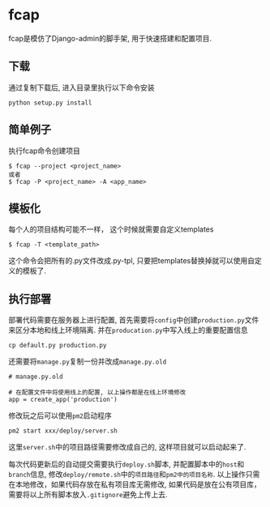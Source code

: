 fcap
=========
fcap是模仿了Django-admin的脚手架, 用于快速搭建和配置项目.

下载
------
通过复制下载后, 进入目录里执行以下命令安装

```
python setup.py install
```

简单例子
---------
执行fcap命令创建项目

```
$ fcap --project <project_name>
或者 
$ fcap -P <project_name> -A <app_name>
```

模板化
-------
每个人的项目结构可能不一样， 这个时候就需要自定义templates

```
$ fcap -T <template_path>
```

这个命令会把所有的.py文件改成.py-tpl, 只要把templates替换掉就可以使用自定义的模板了.


执行部署
--------
部署代码需要在服务器上进行配置, 首先需要将`config`中创建`production.py`文件来区分本地和线上环境隔离.
并在`producation.py`中写入线上的重要配置信息

```
cp default.py production.py
```
还需要将`manage.py`复制一份并改成`manage.py.old`

```
# manage.py.old

# 在配置文件中将使用线上的配置, 以上操作都是在线上环境修改
app = create_app('production')

```
修改玩之后可以使用`pm2`启动程序

```
pm2 start xxx/deploy/server.sh
```
这里`server.sh`中的项目路径需要修改成自己的, 这样项目就可以启动起来了.

每次代码更新后的自动提交需要执行`deploy.sh`脚本, 并配置脚本中的`host`和`branch`信息, 修改`deploy/remote.sh`中的`项目路径`和`pm2中的项目名称`.
以上操作只需在本地修改，如果代码存放在私有项目库无需修改, 如果代码是放在公有项目库，需要将以上所有脚本放入`.gitignore`避免上传上去.